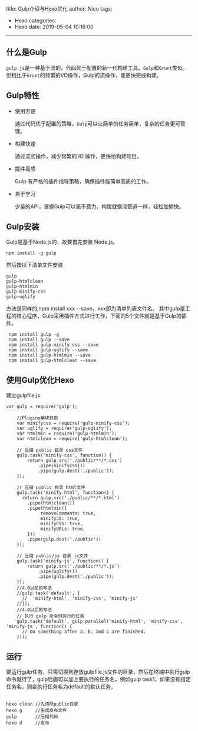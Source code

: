 title: Gulp介绍与Hexo优化
author: Nico
tags:
  - Hexo
categories:
  - Hexo
date: 2019-05-04 10:16:00
---
## 什么是Gulp
`gulp.js`是一种基于流的，代码优于配置的新一代构建工具。`Gulp`和`Grunt`类似。但相比于`Grunt`的频繁的I/O操作，Gulp的流操作，能更快完成构建。
    
## Gulp特性

- 使用方便

	通过代码优于配置的策略，`Gulp`可以让简单的任务简单，复杂的任务更可管理。

- 构建快速

	通过流式操作，减少频繁的 IO 操作，更快地构建项目。
    
- 插件高质

	Gulp 有严格的插件指导策略，确保插件能简单高质的工作。
    
- 易于学习
	
    少量的API，掌握Gulp可以毫不费力。构建就像流管道一样，轻松加愉快。
    
    
## Gulp安装
Gulp是基于Node.js的，故要首先安装 Node.js。

`npm install -g gulp`

然后按以下清单文件安装
```
gulp
gulp-htmlclean
gulp-htmlmin
gulp-minify-css
gulp-uglify

```

方法是同样的,npm install xxx --save，xxx即为清单列表文件名。
其中gulp是工程的核心程序，Gulp采用插件方式进行工作，下面的5个文件就是基于Gulp的插件。

```
 npm install gulp -g	
 npm install gulp --save
 npm install gulp-minify-css --save
 npm install gulp-uglify --save
 npm install gulp-htmlmin --save
 npm install gulp-htmlclean --save

```

## 使用Gulp优化Hexo

建立gulpfile.js
```
var gulp = require('gulp');

    //Plugins模块获取
    var minifycss = require('gulp-minify-css');
    var uglify = require('gulp-uglify');
    var htmlmin = require('gulp-htmlmin');
    var htmlclean = require('gulp-htmlclean');

    // 压缩 public 目录 css文件
    gulp.task('minify-css', function() {
        return gulp.src('./public/**/*.css')
            .pipe(minifycss())
            .pipe(gulp.dest('./public'));
    });

    // 压缩 public 目录 html文件
    gulp.task('minify-html', function() {
      return gulp.src('./public/**/*.html')
        .pipe(htmlclean())
        .pipe(htmlmin({
             removeComments: true,
             minifyJS: true,
             minifyCSS: true,
             minifyURLs: true,
        }))
        .pipe(gulp.dest('./public'))
    });

    // 压缩 public/js 目录 js文件
    gulp.task('minify-js', function() {
        return gulp.src('./public/**/*.js')
            .pipe(uglify())
            .pipe(gulp.dest('./public'));
    });
    //4.0以前的写法 
    //gulp.task('default', [
      //  'minify-html', 'minify-css', 'minify-js'
    //]);
    //4.0以后的写法
    // 执行 gulp 命令时执行的任务
    gulp.task('default', gulp.parallel('minify-html', 'minify-css', 'minify-js', function() {
      // Do something after a, b, and c are finished.
    }));
```
## 运行
要运行gulp任务，只需切换到存放gulpfile.js文件的目录，然后在终端中执行gulp命令就行了，gulp后面可以加上要执行的任务名，例如gulp task1，如果没有指定任务名，则会执行任务名为default的默认任务。

```

hexo clean //先清除public目录
hexo g     //生成发布文件
gulp       //压缩代码
hexo d     //发布

```